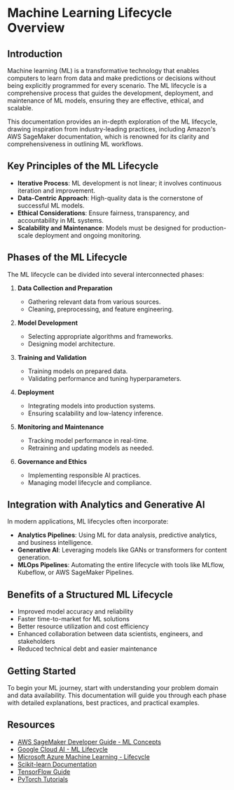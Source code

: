 # Machine Learning Lifecycle Overview

## Introduction

Machine learning (ML) is a transformative technology that enables computers to learn from data and make predictions or decisions without being explicitly programmed for every scenario. The ML lifecycle is a comprehensive process that guides the development, deployment, and maintenance of ML models, ensuring they are effective, ethical, and scalable.

This documentation provides an in-depth exploration of the ML lifecycle, drawing inspiration from industry-leading practices, including Amazon's AWS SageMaker documentation, which is renowned for its clarity and comprehensiveness in outlining ML workflows.

## Key Principles of the ML Lifecycle

- **Iterative Process**: ML development is not linear; it involves continuous iteration and improvement.
- **Data-Centric Approach**: High-quality data is the cornerstone of successful ML models.
- **Ethical Considerations**: Ensure fairness, transparency, and accountability in ML systems.
- **Scalability and Maintenance**: Models must be designed for production-scale deployment and ongoing monitoring.

## Phases of the ML Lifecycle

The ML lifecycle can be divided into several interconnected phases:

1. **Data Collection and Preparation**
   - Gathering relevant data from various sources.
   - Cleaning, preprocessing, and feature engineering.

2. **Model Development**
   - Selecting appropriate algorithms and frameworks.
   - Designing model architecture.

3. **Training and Validation**
   - Training models on prepared data.
   - Validating performance and tuning hyperparameters.

4. **Deployment**
   - Integrating models into production systems.
   - Ensuring scalability and low-latency inference.

5. **Monitoring and Maintenance**
   - Tracking model performance in real-time.
   - Retraining and updating models as needed.

6. **Governance and Ethics**
   - Implementing responsible AI practices.
   - Managing model lifecycle and compliance.

## Integration with Analytics and Generative AI

In modern applications, ML lifecycles often incorporate:
- **Analytics Pipelines**: Using ML for data analysis, predictive analytics, and business intelligence.
- **Generative AI**: Leveraging models like GANs or transformers for content generation.
- **MLOps Pipelines**: Automating the entire lifecycle with tools like MLflow, Kubeflow, or AWS SageMaker Pipelines.

## Benefits of a Structured ML Lifecycle

- Improved model accuracy and reliability
- Faster time-to-market for ML solutions
- Better resource utilization and cost efficiency
- Enhanced collaboration between data scientists, engineers, and stakeholders
- Reduced technical debt and easier maintenance

## Getting Started

To begin your ML journey, start with understanding your problem domain and data availability. This documentation will guide you through each phase with detailed explanations, best practices, and practical examples.

## Resources

- [AWS SageMaker Developer Guide - ML Concepts](https://docs.aws.amazon.com/sagemaker/latest/dg/how-it-works-mlconcepts.html)
- [Google Cloud AI - ML Lifecycle](https://cloud.google.com/ai-platform/docs/ml-solutions-overview)
- [Microsoft Azure Machine Learning - Lifecycle](https://docs.microsoft.com/en-us/azure/machine-learning/concept-model-management-and-deployment)
- [Scikit-learn Documentation](https://scikit-learn.org/stable/)
- [TensorFlow Guide](https://www.tensorflow.org/guide)
- [PyTorch Tutorials](https://pytorch.org/tutorials/)
